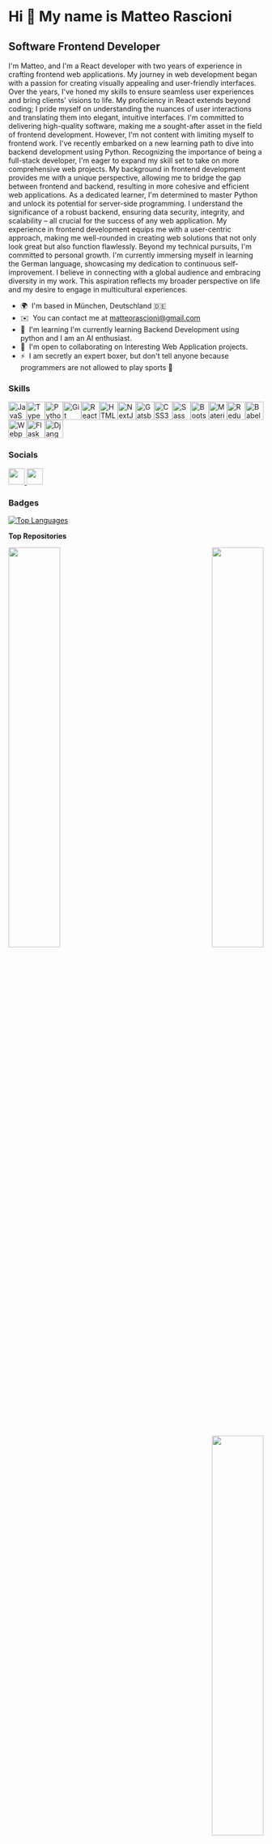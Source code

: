 Hi 👋 My name is Matteo Rascioni
================================

Software Frontend Developer
---------------------------

I'm Matteo, and I'm a React developer with two years of experience in crafting frontend web applications. My journey in web development began with a passion for creating visually appealing and user-friendly interfaces. Over the years, I've honed my skills to ensure seamless user experiences and bring clients' visions to life. My proficiency in React extends beyond coding; I pride myself on understanding the nuances of user interactions and translating them into elegant, intuitive interfaces. I'm committed to delivering high-quality software, making me a sought-after asset in the field of frontend development. However, I'm not content with limiting myself to frontend work. I've recently embarked on a new learning path to dive into backend development using Python. Recognizing the importance of being a full-stack developer, I'm eager to expand my skill set to take on more comprehensive web projects. My background in frontend development provides me with a unique perspective, allowing me to bridge the gap between frontend and backend, resulting in more cohesive and efficient web applications. As a dedicated learner, I'm determined to master Python and unlock its potential for server-side programming. I understand the significance of a robust backend, ensuring data security, integrity, and scalability – all crucial for the success of any web application. My experience in frontend development equips me with a user-centric approach, making me well-rounded in creating web solutions that not only look great but also function flawlessly. Beyond my technical pursuits, I'm committed to personal growth. I'm currently immersing myself in learning the German language, showcasing my dedication to continuous self-improvement. I believe in connecting with a global audience and embracing diversity in my work. This aspiration reflects my broader perspective on life and my desire to engage in multicultural experiences.

* 🌍  I'm based in München, Deutschland 🇩🇪
* ✉️  You can contact me at [matteorascioni@gmail.com](mailto:matteorascioni@gmail.com)
* 🧠  I'm learning I'm currently learning Backend Development using python and I am an AI enthusiast.
* 🤝  I'm open to collaborating on Interesting Web Application projects.
* ⚡  I am secretly an expert boxer, but don't tell anyone because programmers are not allowed to play sports 👀

### Skills


<p align="left">
<a href="https://developer.mozilla.org/en-US/docs/Web/JavaScript" target="_blank" rel="noreferrer"><img src="https://raw.githubusercontent.com/danielcranney/readme-generator/main/public/icons/skills/javascript-colored.svg" width="36" height="36" alt="JavaScript" /></a><a href="https://www.typescriptlang.org/" target="_blank" rel="noreferrer"><img src="https://raw.githubusercontent.com/danielcranney/readme-generator/main/public/icons/skills/typescript-colored.svg" width="36" height="36" alt="TypeScript" /></a><a href="https://www.python.org/" target="_blank" rel="noreferrer"><img src="https://raw.githubusercontent.com/danielcranney/readme-generator/main/public/icons/skills/python-colored.svg" width="36" height="36" alt="Python" /></a><a href="https://git-scm.com/" target="_blank" rel="noreferrer"><img src="https://raw.githubusercontent.com/danielcranney/readme-generator/main/public/icons/skills/git-colored.svg" width="36" height="36" alt="Git" /></a><a href="https://reactjs.org/" target="_blank" rel="noreferrer"><img src="https://raw.githubusercontent.com/danielcranney/readme-generator/main/public/icons/skills/react-colored.svg" width="36" height="36" alt="React" /></a><a href="https://developer.mozilla.org/en-US/docs/Glossary/HTML5" target="_blank" rel="noreferrer"><img src="https://raw.githubusercontent.com/danielcranney/readme-generator/main/public/icons/skills/html5-colored.svg" width="36" height="36" alt="HTML5" /></a><a href="https://nextjs.org/docs" target="_blank" rel="noreferrer"><img src="https://raw.githubusercontent.com/danielcranney/readme-generator/main/public/icons/skills/nextjs-colored-dark.svg" width="36" height="36" alt="NextJs" /></a><a href="https://www.gatsbyjs.com/" target="_blank" rel="noreferrer"><img src="https://raw.githubusercontent.com/danielcranney/readme-generator/main/public/icons/skills/gatsby-colored.svg" width="36" height="36" alt="Gatsby" /></a><a href="https://www.w3.org/TR/CSS/#css" target="_blank" rel="noreferrer"><img src="https://raw.githubusercontent.com/danielcranney/readme-generator/main/public/icons/skills/css3-colored.svg" width="36" height="36" alt="CSS3" /></a><a href="https://sass-lang.com/" target="_blank" rel="noreferrer"><img src="https://raw.githubusercontent.com/danielcranney/readme-generator/main/public/icons/skills/sass-colored.svg" width="36" height="36" alt="Sass" /></a><a href="https://getbootstrap.com/" target="_blank" rel="noreferrer"><img src="https://raw.githubusercontent.com/danielcranney/readme-generator/main/public/icons/skills/bootstrap-colored.svg" width="36" height="36" alt="Bootstrap" /></a><a href="https://mui.com/" target="_blank" rel="noreferrer"><img src="https://raw.githubusercontent.com/danielcranney/readme-generator/main/public/icons/skills/materialui-colored.svg" width="36" height="36" alt="Material UI" /></a><a href="https://redux.js.org/" target="_blank" rel="noreferrer"><img src="https://raw.githubusercontent.com/danielcranney/readme-generator/main/public/icons/skills/redux-colored.svg" width="36" height="36" alt="Redux" /></a><a href="https://babeljs.io/" target="_blank" rel="noreferrer"><img src="https://raw.githubusercontent.com/danielcranney/readme-generator/main/public/icons/skills/babel-colored-dark.svg" width="36" height="36" alt="Babel" /></a><a href="https://webpack.js.org/" target="_blank" rel="noreferrer"><img src="https://raw.githubusercontent.com/danielcranney/readme-generator/main/public/icons/skills/webpack-colored.svg" width="36" height="36" alt="Webpack" /></a><a href="https://flask.palletsprojects.com/en/2.0.x/" target="_blank" rel="noreferrer"><img src="https://raw.githubusercontent.com/danielcranney/readme-generator/main/public/icons/skills/flask-colored-dark.svg" width="36" height="36" alt="Flask" /></a><a href="https://www.djangoproject.com/" target="_blank" rel="noreferrer"><img src="https://raw.githubusercontent.com/danielcranney/readme-generator/main/public/icons/skills/django-colored-dark.svg" width="36" height="36" alt="Django" /></a>
</p>


### Socials

<p align="left"> <a href="https://www.github.com/matteorascioni" target="_blank" rel="noreferrer"> <picture> <source media="(prefers-color-scheme: dark)" srcset="https://raw.githubusercontent.com/danielcranney/readme-generator/main/public/icons/socials/github-dark.svg" /> <source media="(prefers-color-scheme: light)" srcset="https://raw.githubusercontent.com/danielcranney/readme-generator/main/public/icons/socials/github.svg" /> <img src="https://raw.githubusercontent.com/danielcranney/readme-generator/main/public/icons/socials/github.svg" width="32" height="32" /> </picture> </a> <a href="https://www.linkedin.com/in/matteorascioni/" target="_blank" rel="noreferrer"> <picture> <source media="(prefers-color-scheme: dark)" srcset="https://raw.githubusercontent.com/danielcranney/readme-generator/main/public/icons/socials/linkedin-dark.svg" /> <source media="(prefers-color-scheme: light)" srcset="https://raw.githubusercontent.com/danielcranney/readme-generator/main/public/icons/socials/linkedin.svg" /> <img src="https://raw.githubusercontent.com/danielcranney/readme-generator/main/public/icons/socials/linkedin.svg" width="32" height="32" /> </picture> </a></p>

### Badges

<a href="https://github.com/matteorascioni" align="left"><img src="https://github-readme-stats.vercel.app/api/top-langs/?username=matteorascioni&langs_count=10&title_color=ffffff&text_color=ffffff&icon_color=ffffff&bg_color=312e81&hide_border=true&locale=en&custom_title=Top%20%Languages" alt="Top Languages" /></a>

<b>Top Repositories</b>

<div width="100%" align="center"><a href="https://github.com/matteorascioni/python-selenium-cookie-game" align="left"><img align="left" width="45%" src="https://github-readme-stats.vercel.app/api/pin/?username=matteorascioni&repo=python-selenium-cookie-game&title_color=ffffff&text_color=ffffff&icon_color=ffffff&bg_color=312e81&hide_border=true&locale=en" /></a><a href="https://github.com/matteorascioni/Javascript-joke-teller" align="right"><img align="right" width="45%" src="https://github-readme-stats.vercel.app/api/pin/?username=matteorascioni&repo=Javascript-joke-teller&title_color=ffffff&text_color=ffffff&icon_color=ffffff&bg_color=312e81&hide_border=true&locale=en" /></a></div><br /><br /><br /><br /><br /><br /><br />

<a href="https://github.com/matteorascioni/python-BeatufilSoup-spotify-api-musical-time-machine" align="right"><img align="right" width="45%" src="https://github-readme-stats.vercel.app/api/pin/?username=matteorascioni&repo=python-BeatufilSoup-spotify-api-musical-time-machine&title_color=ffffff&text_color=ffffff&icon_color=ffffff&bg_color=312e81&hide_border=true&locale=en" /></a>
